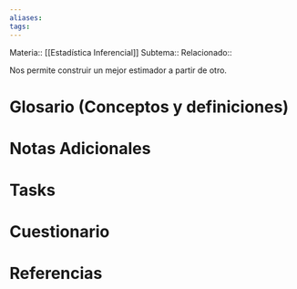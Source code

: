 ```yaml
---
aliases: 
tags:
---
```

Materia:: [[Estadística Inferencial]]
Subtema:: 
Relacionado:: 

Nos permite construir un mejor estimador a partir de otro. 

# Glosario (Conceptos y definiciones)

# Notas Adicionales

# Tasks

# Cuestionario

# Referencias 
